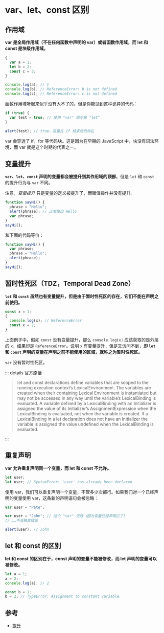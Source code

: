 # var、let、const 区别

## 作用域

**var 是全局作用域（不在任何函数中声明的 var）或者函数作用域，而 let 和 const 是块级作用域。**

```js
{
  var a = 1;
  let b = 2;
  const c = 3;
}

console.log(a); // 1
console.log(b); // ReferenceError: b is not defined
console.log(c); // ReferenceError: c is not defined
```

函数作用域听起来似乎没有大不了的，但是你能见到这种诡异的代码：

```js
if (true) {
  var test = true; // 使用 "var" 而不是 "let"
}

alert(test); // true，变量在 if 结束后仍存在
```

var 会穿透了 if，for 等代码块。这是因为在早期的 JavaScript 中，块没有词法环境，而 var 就是这个时期的代表之一。

## 变量提升

**`var`、`let`、`const` 声明的变量都会被提升到其作用域的顶部**。但是 `let` 和 `const` 的提升行为与 `var` 不同。

注意，_变量提升_ 只是变量的定义被提升了，而赋值操作并没有提升。

```js
function sayHi() {
  phrase = "Hello";
  alert(phrase); // 正常弹出 Hello
  var phrase;
}
sayHi();
```

和下面的代码等价：

```js
function sayHi() {
  var phrase;
  phrase = "Hello";
  alert(phrase);
}
sayHi();
```

## 暂时性死区（TDZ，Temporal Dead Zone）

**`let` 和 `const` 虽然也有变量提升，但是由于暂时性死区的存在，它们不能在声明之前使用。**

```js
const x = 1;
{
  console.log(x); // ReferenceError
  const x = 2;
}
```

上面例子中，假如 `const` 没有变量提升，那么 `console.log(x)` 应该获取的是外层的 `x`，结果却是 `ReferenceError`。说明 `x` 有变量提升，但是又访问不到，**即 `let` 和 `const` 声明的变量在声明之前不能使用的区域，就称之为暂时性死区。**

`var` 没有暂时性死区。

::: details 官方原话

> let and const declarations define variables that are scoped to the running execution context’s LexicalEnvironment. The variables are created when their containing Lexical Environment is instantiated but may not be accessed in any way until the variable’s LexicalBinding is evaluated. A variable defined by a LexicalBinding with an Initializer is assigned the value of its Initializer’s AssignmentExpression when the LexicalBinding is evaluated, not when the variable is created. If a LexicalBinding in a let declaration does not have an Initializer the variable is assigned the value undefined when the LexicalBinding is evaluated.

:::

## 重复声明

**var 允许重复声明同一个变量，而 let 和 const 不允许。**

```js
let user;
let user; // SyntaxError: 'user' has already been declared
```

使用 var，我们可以重复声明一个变量，不管多少次都行。如果我们对一个已经声明的变量使用 var，这条新的声明语句会被忽略：

```js
var user = "Pete";

var user = "John"; // 这个 "var" 无效（因为变量已经声明过了）
// ……不会触发错误

alert(user); // John
```

## let 和 const 的区别

**let 和 const 的区别在于，const 声明的变量不能被修改，而 let 声明的变量可以被修改。**

```js
let a = 1;
a = 2;
console.log(a); // 2

const b = 1;
b = 2; // TypeError: Assignment to constant variable.
```

## 参考

- [提升](https://developer.mozilla.org/zh-CN/docs/Glossary/Hoisting)
